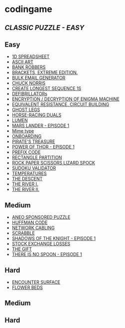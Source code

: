 # codingame
## _CLASSIC PUZZLE - EASY_

## Easy 
- [1D SPREADSHEET]
- [ASCII ART]
- [BANK ROBBERS]
- [BRACKETS, EXTREME EDITION.]
- [BULK EMAIL GENERATOR]
- [CHUCK NORRIS]
- [CREATE LONGEST SEQUENCE 1S]
- [DEFIBRILLATORs]
- [ENCRYPTION / DECRYPTION OF ENIGMA MACHINE]
- [EQUIVALENT RESISTANCE, CIRCUIT BUILDING]
- [GHOST LEGS]
- [HORSE-RACING DUALS]
- [LUMEN]
- [MARS LANDER - EPISODE 1]
- [Mime type]
- [ONBOARDING]
- [PIRATE'S TREASURE]
- [POWER OF THOR - EPISODE 1]
- [PREFIX CODE]
- [RECTANGLE PARTITION]
- [ROCK PAPER SCISSORS LIZARD SPOCK]
- [SUDOKU VALIDATOR]
- [TEMPERATURES]
- [THE DESCENT]
- [THE RIVER I.]
- [THE RIVER II.]
## Medium
- [ANEO SPONSORED PUZZLE]
- [HUFFMAN CODE]
- [NETWORK CABLING]
- [SCRABBLE]
- [SHADOWS OF THE KNIGHT - EPISODE 1]
- [STOCK EXCHANGE LOSSES]
- [THE GIFT]
- [THERE IS NO SPOON - EPISODE 1]
## Hard
- [ENCOUNTER SURFACE]
- [FLOWER BEDS]


[1D SPREADSHEET]: <https://github.com/patv81/mycodingame/blob/master/easy/1d-spreadsheet.js>
[ASCII ART]: <https://github.com/patv81/mycodingame/blob/master/easy/ascii-art-e21.cpp>
[BANK ROBBERS]: <https://github.com/patv81/mycodingame/blob/master/easy/>
[BRACKETS, EXTREME EDITION.]: <https://github.com/patv81/mycodingame/blob/master/easy/>
[BULK EMAIL GENERATOR]: <https://github.com/patv81/mycodingame/blob/master/easy/>
[CHUCK NORRIS]: <https://github.com/patv81/mycodingame/blob/master/easy/>
[CREATE LONGEST SEQUENCE 1S]: <https://github.com/patv81/mycodingame/blob/master/easy/>
[DEFIBRILLATORs]: <https://github.com/patv81/mycodingame/blob/master/easy/>
[ENCRYPTION / DECRYPTION OF ENIGMA MACHINE]: <https://github.com/patv81/mycodingame/blob/master/easy/>
[EQUIVALENT RESISTANCE, CIRCUIT BUILDING]: <https://github.com/patv81/mycodingame/blob/master/easy/>
[GHOST LEGS]: <https://github.com/patv81/mycodingame/blob/master/easy/>
[HORSE-RACING DUALS]: <https://github.com/patv81/mycodingame/blob/master/easy/>
[LUMEN]: <https://github.com/patv81/mycodingame/blob/master/easy/>
[MARS LANDER - EPISODE 1]: <https://github.com/patv81/mycodingame/blob/master/easy/>
[Mime type]: <https://github.com/patv81/mycodingame/blob/master/easy/>
[ONBOARDING]: <https://github.com/patv81/mycodingame/blob/master/easy/>
[PIRATE'S TREASURE]: <https://github.com/patv81/mycodingame/blob/master/easy/>
[POWER OF THOR - EPISODE 1]: <https://github.com/patv81/mycodingame/blob/master/easy/>
[PREFIX CODE]: <https://github.com/patv81/mycodingame/blob/master/easy/>
[RECTANGLE PARTITION]: <https://github.com/patv81/mycodingame/blob/master/easy/>
[ROCK PAPER SCISSORS LIZARD SPOCK]: <https://github.com/patv81/mycodingame/blob/master/easy/>
[SUDOKU VALIDATOR]: <https://github.com/patv81/mycodingame/blob/master/easy/>
[TEMPERATURES]: <https://github.com/patv81/mycodingame/blob/master/easy/>
[THE DESCENT]: <https://github.com/patv81/mycodingame/blob/master/easy/>
[THE RIVER I.]: <https://github.com/patv81/mycodingame/blob/master/easy/>
[THE RIVER II.]: <https://github.com/patv81/mycodingame/blob/master/easy/>
## Medium
[ANEO SPONSORED PUZZLE]: <https://github.com/patv81/mycodingame/blob/master/medium>
[HUFFMAN CODE]: <https://github.com/patv81/mycodingame/blob/master/medium>
[NETWORK CABLING]: <https://github.com/patv81/mycodingame/blob/master/medium>
[SCRABBLE]: <https://github.com/patv81/mycodingame/blob/master/medium>
[SHADOWS OF THE KNIGHT - EPISODE 1]: <https://github.com/patv81/mycodingame/blob/master/medium>
[STOCK EXCHANGE LOSSES]: <https://github.com/patv81/mycodingame/blob/master/medium>
[THE GIFT]: <https://github.com/patv81/mycodingame/blob/master/medium>
[THERE IS NO SPOON - EPISODE 1]: <https://github.com/patv81/mycodingame/blob/master/medium>
## Hard
[ENCOUNTER SURFACE]: <https://github.com/patv81/mycodingame/blob/master/hard>
[FLOWER BEDS]: <https://github.com/patv81/mycodingame/blob/master/hard>